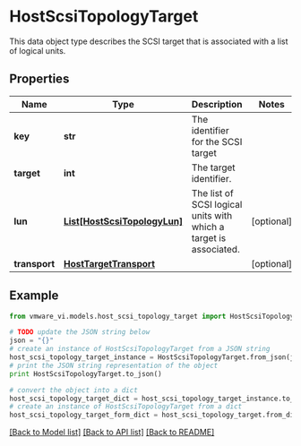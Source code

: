 # HostScsiTopologyTarget

This data object type describes the SCSI target that is associated with a list of logical units. 

## Properties
Name | Type | Description | Notes
------------ | ------------- | ------------- | -------------
**key** | **str** | The identifier for the SCSI target  | 
**target** | **int** | The target identifier.  | 
**lun** | [**List[HostScsiTopologyLun]**](HostScsiTopologyLun.md) | The list of SCSI logical units with which a target is associated.  | [optional] 
**transport** | [**HostTargetTransport**](HostTargetTransport.md) |  | [optional] 

## Example

```python
from vmware_vi.models.host_scsi_topology_target import HostScsiTopologyTarget

# TODO update the JSON string below
json = "{}"
# create an instance of HostScsiTopologyTarget from a JSON string
host_scsi_topology_target_instance = HostScsiTopologyTarget.from_json(json)
# print the JSON string representation of the object
print HostScsiTopologyTarget.to_json()

# convert the object into a dict
host_scsi_topology_target_dict = host_scsi_topology_target_instance.to_dict()
# create an instance of HostScsiTopologyTarget from a dict
host_scsi_topology_target_form_dict = host_scsi_topology_target.from_dict(host_scsi_topology_target_dict)
```
[[Back to Model list]](../README.md#documentation-for-models) [[Back to API list]](../README.md#documentation-for-api-endpoints) [[Back to README]](../README.md)


